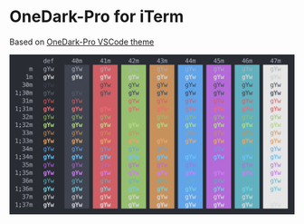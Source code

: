 # OneDark-Pro for iTerm

Based on [OneDark-Pro VSCode theme](https://github.com/Binaryify/OneDark-Pro)

![Screenshot](screenshot.png)